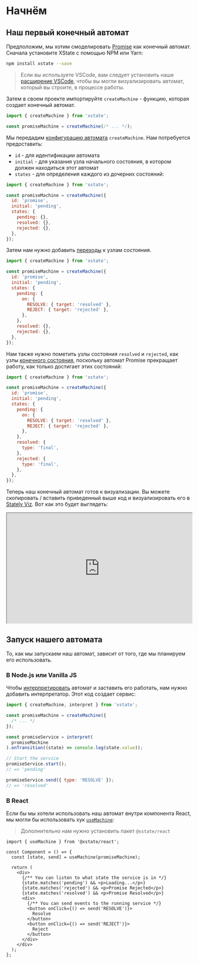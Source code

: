 # Начнём

## Наш первый конечный автомат

Предположим, мы хотим смоделировать [Promise](https://developer.mozilla.org/en-US/docs/Web/JavaScript/Reference/Global_Objects/Promise) как конечный автомат. Сначала установите XState с помощью NPM или Yarn:

```bash
npm install xstate --save
```

> Если вы используете VSCode, вам следует установить наше [расширение VSCode](https://marketplace.visualstudio.com/items?itemName=mattpocock.xstate-vscode), чтобы вы могли визуализировать автомат, который вы строите, в процессе работы.

Затем в своем проекте импортируйте `createMachine` - функцию, которая создает конечный автомат.

```js
import { createMachine } from 'xstate';

const promiseMachine = createMachine(/* ... */);
```

Мы передадим [конфигурацию автомата](./machines.md#configuration) `createMachine`. Нам потребуется предоставить:

- `id` - для идентификации автомата
- `initial` - для указания узла начального состояния, в котором должен находиться этот автомат
- `states` - для определения каждого из дочерних состояний:

```js
import { createMachine } from 'xstate';

const promiseMachine = createMachine({
  id: 'promise',
  initial: 'pending',
  states: {
    pending: {},
    resolved: {},
    rejected: {},
  },
});
```

Затем нам нужно добавить [переходы](./transitions.md) к узлам состояния.

```js
import { createMachine } from 'xstate';

const promiseMachine = createMachine({
  id: 'promise',
  initial: 'pending',
  states: {
    pending: {
      on: {
        RESOLVE: { target: 'resolved' },
        REJECT: { target: 'rejected' },
      },
    },
    resolved: {},
    rejected: {},
  },
});
```

Нам также нужно пометить узлы состояния `resolved` и `rejected`, как узлы [конечного состояния](./final.md), поскольку автомат Promise прекращает работу, как только достигает этих состояний:

```js
import { createMachine } from 'xstate';

const promiseMachine = createMachine({
  id: 'promise',
  initial: 'pending',
  states: {
    pending: {
      on: {
        RESOLVE: { target: 'resolved' },
        REJECT: { target: 'rejected' },
      },
    },
    resolved: {
      type: 'final',
    },
    rejected: {
      type: 'final',
    },
  },
});
```

Теперь наш конечный автомат готов к визуализации. Вы можете скопировать / вставить приведенный выше код и визуализировать его в [Stately Viz](https://stately.ai/viz). Вот как это будет выглядеть:

<iframe src="https://stately.ai/viz/embed/68548871-eecb-479b-b92a-b261e7d89671?mode=viz&panel=code&readOnly=1&showOriginalLink=1&controls=0&pan=0&zoom=0"
allow="accelerometer; ambient-light-sensor; camera; encrypted-media; geolocation; gyroscope; hid; microphone; midi; payment; usb; vr; xr-spatial-tracking"
sandbox="allow-forms allow-modals allow-popups allow-presentation allow-same-origin allow-scripts" width="100%" height="300"
></iframe>

## Запуск нашего автомата

То, как мы запускаем наш автомат, зависит от того, где мы планируем его использовать.

### В Node.js или Vanilla JS

Чтобы [интерпретировать](./interpretation.md) автомат и заставить его работать, нам нужно добавить интерпретатор. Этот код создает сервис:

```js
import { createMachine, interpret } from 'xstate';

const promiseMachine = createMachine({
  /* ... */
});

const promiseService = interpret(
  promiseMachine
).onTransition((state) => console.log(state.value));

// Start the service
promiseService.start();
// => 'pending'

promiseService.send({ type: 'RESOLVE' });
// => 'resolved'
```

### В React

Если бы мы хотели использовать наш автомат внутри компонента React, мы могли бы использовать хук [`useMachine`](<(../packages/xstate-react.md#api)>):

> Дополнительно нам нужно установить пакет `@xstate/react`

```tsx
import { useMachine } from '@xstate/react';

const Component = () => {
  const [state, send] = useMachine(promiseMachine);

  return (
    <div>
      {/** You can listen to what state the service is in */}
      {state.matches('pending') && <p>Loading...</p>}
      {state.matches('rejected') && <p>Promise Rejected</p>}
      {state.matches('resolved') && <p>Promise Resolved</p>}
      <div>
        {/** You can send events to the running service */}
        <button onClick={() => send('RESOLVE')}>
          Resolve
        </button>
        <button onClick={() => send('REJECT')}>
          Reject
        </button>
      </div>
    </div>
  );
};
```

